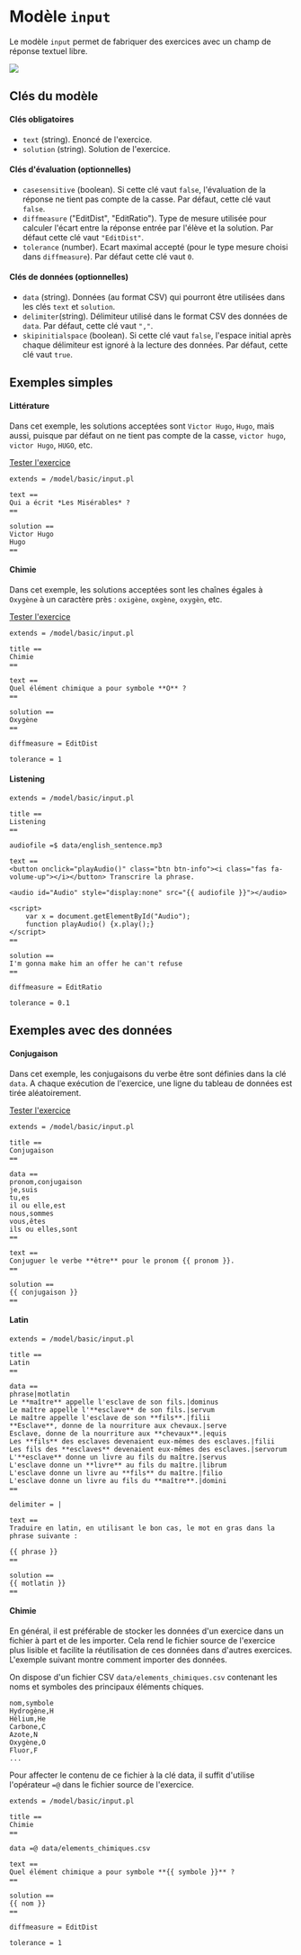 # Modèle `input`

Le modèle `input` permet de fabriquer des exercices avec un champ de réponse textuel libre.

[![](input1.png)](https://pl.u-pem.fr/filebrowser/demo/33986/)

## Clés du modèle

#### Clés obligatoires
* `text` (string). Enoncé de l'exercice.
* `solution` (string). Solution de l'exercice.

#### Clés d'évaluation (optionnelles)
* `casesensitive` (boolean). Si cette clé vaut `false`, l'évaluation de la réponse ne tient pas compte de la casse. Par défaut, cette clé vaut `false`.
* `diffmeasure` ("EditDist", "EditRatio"). Type de mesure utilisée pour calculer l'écart entre la réponse entrée par l'élève et la solution. Par défaut cette clé vaut `"EditDist"`.
* `tolerance` (number). Ecart maximal accepté (pour le type mesure choisi dans `diffmeasure`). Par défaut cette clé vaut `0`.

#### Clés de données (optionnelles)
* `data` (string). Données (au format CSV) qui pourront être utilisées dans les clés `text` et `solution`.
* `delimiter`(string). Délimiteur utilisé dans le format CSV des données de `data`. Par défaut, cette clé vaut `","`.
* `skipinitialspace` (boolean). Si cette clé vaut `false`, l'espace initial après chaque délimiteur est ignoré à la lecture des données. Par défaut, cette clé vaut `true`.

## Exemples simples

#### Littérature

Dans cet exemple, les solutions acceptées sont `Victor Hugo`, `Hugo`, mais aussi, puisque par défaut on ne tient pas compte de la casse, `victor hugo`, `victor Hugo`, `HUGO`, etc.

[Tester l'exercice](https://pl.u-pem.fr/filebrowser/demo/33986/)

~~~
extends = /model/basic/input.pl

text ==
Qui a écrit *Les Misérables* ?
==

solution ==
Victor Hugo
Hugo
==
~~~

#### Chimie

Dans cet exemple, les solutions acceptées sont les chaînes égales à `Oxygène` à un caractère près : `oxigène`, `oxgène`, `oxygèn`, etc.

[Tester l'exercice](https://pl.u-pem.fr/filebrowser/demo/34253/)

~~~
extends = /model/basic/input.pl

title ==
Chimie
==

text ==
Quel élément chimique a pour symbole **O** ?
==

solution ==
Oxygène
==

diffmeasure = EditDist

tolerance = 1
~~~

#### Listening

~~~
extends = /model/basic/input.pl

title ==
Listening
==

audiofile =$ data/english_sentence.mp3

text ==
<button onclick="playAudio()" class="btn btn-info"><i class="fas fa-volume-up"></i></button> Transcrire la phrase.

<audio id="Audio" style="display:none" src="{{ audiofile }}"></audio> 

<script>
    var x = document.getElementById("Audio"); 
    function playAudio() {x.play();} 
</script>
==

solution ==
I'm gonna make him an offer he can't refuse
==

diffmeasure = EditRatio

tolerance = 0.1
~~~

## Exemples avec des données

#### Conjugaison

Dans cet exemple, les conjugaisons du verbe être sont définies dans la clé `data`. A chaque exécution de l'exercice, une ligne du tableau de données est tirée aléatoirement.

[Tester l'exercice](https://pl.u-pem.fr/filebrowser/demo/34257/)


~~~
extends = /model/basic/input.pl

title ==
Conjugaison
==

data ==
pronom,conjugaison
je,suis
tu,es
il ou elle,est
nous,sommes
vous,êtes
ils ou elles,sont
==

text ==
Conjuguer le verbe **être** pour le pronom {{ pronom }}.
==

solution ==
{{ conjugaison }}
==
~~~


#### Latin

~~~
extends = /model/basic/input.pl

title ==
Latin
==

data ==
phrase|motlatin
Le **maître** appelle l'esclave de son fils.|dominus
Le maître appelle l'**esclave** de son fils.|servum
Le maître appelle l'esclave de son **fils**.|filii
**Esclave**, donne de la nourriture aux chevaux.|serve
Esclave, donne de la nourriture aux **chevaux**.|equis
Les **fils** des esclaves devenaient eux-mêmes des esclaves.|filii
Les fils des **esclaves** devenaient eux-mêmes des esclaves.|servorum
L'**esclave** donne un livre au fils du maître.|servus
L'esclave donne un **livre** au fils du maître.|librum
L'esclave donne un livre au **fils** du maître.|filio
L'esclave donne un livre au fils du **maître**.|domini
==

delimiter = |

text ==
Traduire en latin, en utilisant le bon cas, le mot en gras dans la phrase suivante :

{{ phrase }}
==

solution ==
{{ motlatin }}
==
~~~

#### Chimie

En général, il est préférable de stocker les données d'un exercice dans un fichier à part et de les importer. Cela rend le fichier source de l'exercice plus lisible et facilite la réutilisation de ces données dans d'autres exercices. L'exemple suivant montre comment importer des données.

On dispose d'un fichier CSV `data/elements_chimiques.csv` contenant les noms et symboles des principaux éléments chiques.

~~~
nom,symbole
Hydrogène,H
Hélium,He
Carbone,C
Azote,N
Oxygène,O
Fluor,F
...
~~~

Pour affecter le contenu de ce fichier à la clé data, il suffit d'utilise l'opérateur `=@` dans le fichier source de l'exercice.

~~~
extends = /model/basic/input.pl

title ==
Chimie
==

data =@ data/elements_chimiques.csv

text ==
Quel élément chimique a pour symbole **{{ symbole }}** ?
==

solution ==
{{ nom }}
==

diffmeasure = EditDist

tolerance = 1
~~~
